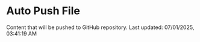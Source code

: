 # Auto Push File

Content that will be pushed to GitHub repository.
Last updated: 07/01/2025, 03:41:19 AM